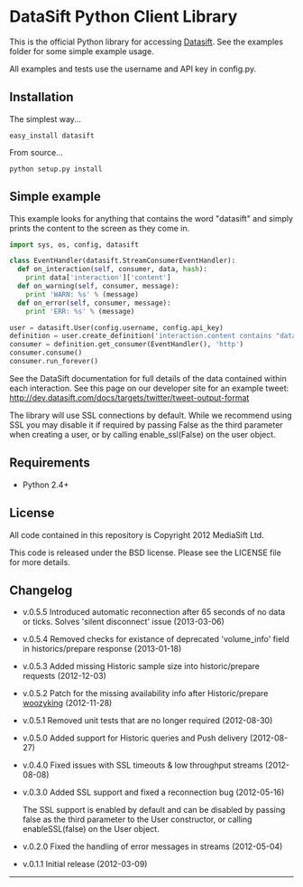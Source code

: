 DataSift Python Client Library
==============================

This is the official Python library for accessing [Datasift](http://datasift.com/). See the examples
folder for some simple example usage.

All examples and tests use the username and API key in config.py.

Installation
------------

The simplest way...

    easy_install datasift

From source...

    python setup.py install


Simple example
--------------

This example looks for anything that contains the word "datasift" and simply
prints the content to the screen as they come in.

```python
import sys, os, config, datasift

class EventHandler(datasift.StreamConsumerEventHandler):
  def on_interaction(self, consumer, data, hash):
    print data['interaction']['content']
  def on_warning(self, consumer, message):
    print 'WARN: %s' % (message)
  def on_error(self, consumer, message):
    print 'ERR: %s' % (message)

user = datasift.User(config.username, config.api_key)
definition = user.create_definition('interaction.content contains "datasift"')
consumer = definition.get_consumer(EventHandler(), 'http')
consumer.consume()
consumer.run_forever()
```

See the DataSift documentation for full details of the data contained within
each interaction. See this page on our developer site for an example tweet:
http://dev.datasift.com/docs/targets/twitter/tweet-output-format

The library will use SSL connections by default. While we recommend using SSL
you may disable it if required by passing False as the third parameter when
creating a user, or by calling enable_ssl(False) on the user object.

Requirements
------------

* Python 2.4+

License
-------

All code contained in this repository is Copyright 2012 MediaSift Ltd.

This code is released under the BSD license. Please see the LICENSE file for
more details.

Changelog
---------
* v.0.5.5 Introduced automatic reconnection after 65 seconds of no data or ticks. Solves 'silent disconnect' issue (2013-03-06)

* v.0.5.4 Removed checks for existance of deprecated 'volume_info' field in historics/prepare response (2013-01-18)

* v.0.5.3 Added missing Historic sample size into historic/prepare requests (2012-12-03)

* v.0.5.2 Patch for the missing availability info after Historic/prepare [woozyking](https://github.com/woozyking) (2012-11-28)

* v.0.5.1 Removed unit tests that are no longer required (2012-08-30)

* v.0.5.0 Added support for Historic queries and Push delivery (2012-08-27)

* v.0.4.0 Fixed issues with SSL timeouts & low throughput streams (2012-08-08)

* v.0.3.0 Added SSL support and fixed a reconnection bug (2012-05-16)

  The SSL support is enabled by default and can be disabled by passing false as
  the third parameter to the User constructor, or calling enableSSL(false) on
  the User object.

* v.0.2.0 Fixed the handling of error messages in streams (2012-05-04)

* v.0.1.1 Initial release (2012-03-09)

---
